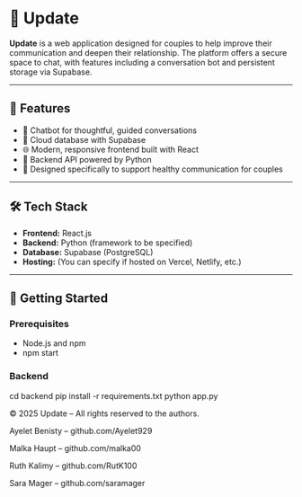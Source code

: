 # 💬 Update

**Update** is a web application designed for couples to help improve their communication and deepen their relationship.
The platform offers a secure space to chat, with features including a conversation bot and persistent storage via Supabase.

---

## 🧠 Features

- 🤖 Chatbot for thoughtful, guided conversations
- 💾 Cloud database with Supabase
- 🌐 Modern, responsive frontend built with React
- 🔐 Backend API powered by Python
- 👫 Designed specifically to support healthy communication for couples

---

## 🛠️ Tech Stack

- **Frontend:** React.js
- **Backend:** Python (framework to be specified)
- **Database:** Supabase (PostgreSQL)
- **Hosting:** (You can specify if hosted on Vercel, Netlify, etc.)

---

## 🚀 Getting Started

### Prerequisites

- Node.js and npm
- npm start

### Backend

cd backend
pip install -r requirements.txt
python app.py

© 2025 Update – All rights reserved to the authors.

Ayelet Benisty – github.com/Ayelet929

Malka Haupt – github.com/malka00

Ruth Kalimy – github.com/RutK100

Sara Mager – github.com/saramager




